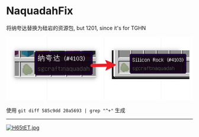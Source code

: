 # NaquadahFix
将纳夸达替换为硅岩的资源包, but 1201, since it's for TGHN

![](docs/2.png)

使用 `git diff 585c9dd 20a5693 | grep "^+"` 生成

---
[![H65tET.jpg](https://s4.ax1x.com/2022/02/14/H65tET.jpg)](https://imgtu.com/i/H65tET)
